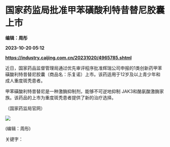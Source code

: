 # 国家药监局批准甲苯磺酸利特昔替尼胶囊上市
**编辑：周彤**

**2023-10-20 05:12**

**https://industry.caijing.com.cn/20231020/4965785.shtml**

近日，国家药品监督管理局通过优先审评程序批准辉瑞公司申报的1类创新药甲苯磺酸利特昔替尼胶囊（商品名：乐复诺）上市。该药适用于12岁及以上青少年和成人重度斑秃患者。

甲苯磺酸利特昔替尼是一种激酶抑制剂，能够不可逆地抑制 JAK3和酪氨酸激酶家族。该药品的上市为重度斑秃患者提供了新的治疗选择。

（国家药监局官网）

![](https://tx1.cdn.caijing.com.cn/2014-03-27/114048455.jpg)

(编辑：周彤)

关键字：